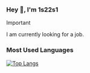 ### Hey 🫧, I'm 1s22s1

> [!IMPORTANT]
> I am currently looking for a job.

### Most Used Languages

[![Top Langs](https://github-readme-stats.vercel.app/api/top-langs/?username=1s22s1)](https://github.com/mo-ri-regen/github-readme-stats)
